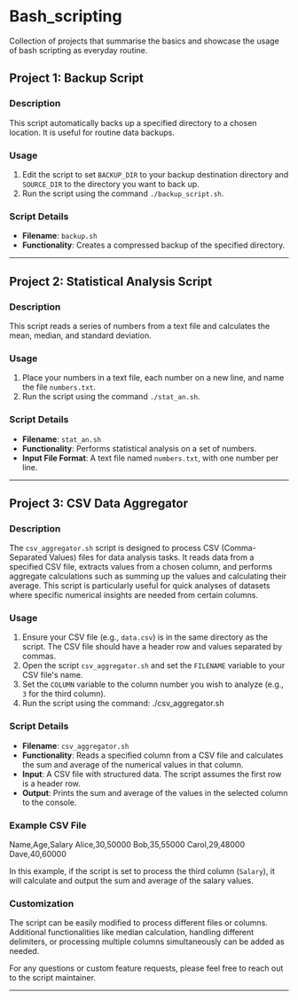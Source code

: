 # Bash_scripting

Collection of projects that summarise the basics and showcase the usage of bash scripting as everyday routine.

## Project 1: Backup Script

### Description
This script automatically backs up a specified directory to a chosen location. It is useful for routine data backups.

### Usage
1. Edit the script to set `BACKUP_DIR` to your backup destination directory and `SOURCE_DIR` to the directory you want to back up.
2. Run the script using the command `./backup_script.sh`.

### Script Details
- **Filename**: `backup.sh`
- **Functionality**: Creates a compressed backup of the specified directory.

---

## Project 2: Statistical Analysis Script

### Description
This script reads a series of numbers from a text file and calculates the mean, median, and standard deviation.

### Usage
1. Place your numbers in a text file, each number on a new line, and name the file `numbers.txt`.
2. Run the script using the command `./stat_an.sh`.

### Script Details
- **Filename**: `stat_an.sh`
- **Functionality**: Performs statistical analysis on a set of numbers.
- **Input File Format**: A text file named `numbers.txt`, with one number per line.

---

## Project 3: CSV Data Aggregator

### Description
The `csv_aggregator.sh` script is designed to process CSV (Comma-Separated Values) files for data analysis tasks. It reads data from a specified CSV file, extracts values from a chosen column, and performs aggregate calculations such as summing up the values and calculating their average. This script is particularly useful for quick analyses of datasets where specific numerical insights are needed from certain columns.

### Usage
1. Ensure your CSV file (e.g., `data.csv`) is in the same directory as the script. The CSV file should have a header row and values separated by commas.
2. Open the script `csv_aggregator.sh` and set the `FILENAME` variable to your CSV file's name.
3. Set the `COLUMN` variable to the column number you wish to analyze (e.g., `3` for the third column).
4. Run the script using the command: ./csv_aggregator.sh


### Script Details
- **Filename**: `csv_aggregator.sh`
- **Functionality**: Reads a specified column from a CSV file and calculates the sum and average of the numerical values in that column.
- **Input**: A CSV file with structured data. The script assumes the first row is a header row.
- **Output**: Prints the sum and average of the values in the selected column to the console.

### Example CSV File
Name,Age,Salary
Alice,30,50000
Bob,35,55000
Carol,29,48000
Dave,40,60000

In this example, if the script is set to process the third column (`Salary`), it will calculate and output the sum and average of the salary values.

### Customization
The script can be easily modified to process different files or columns. Additional functionalities like median calculation, handling different delimiters, or processing multiple columns simultaneously can be added as needed.

For any questions or custom feature requests, please feel free to reach out to the script maintainer.

---


